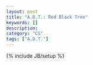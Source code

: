 ```yaml
---
layout: post
title: "A.D.T.: Red Black Tree"
keywords: []
description: 
category: "CS"
tags: ["A.D.T."]
---
```

{% include JB/setup %}
